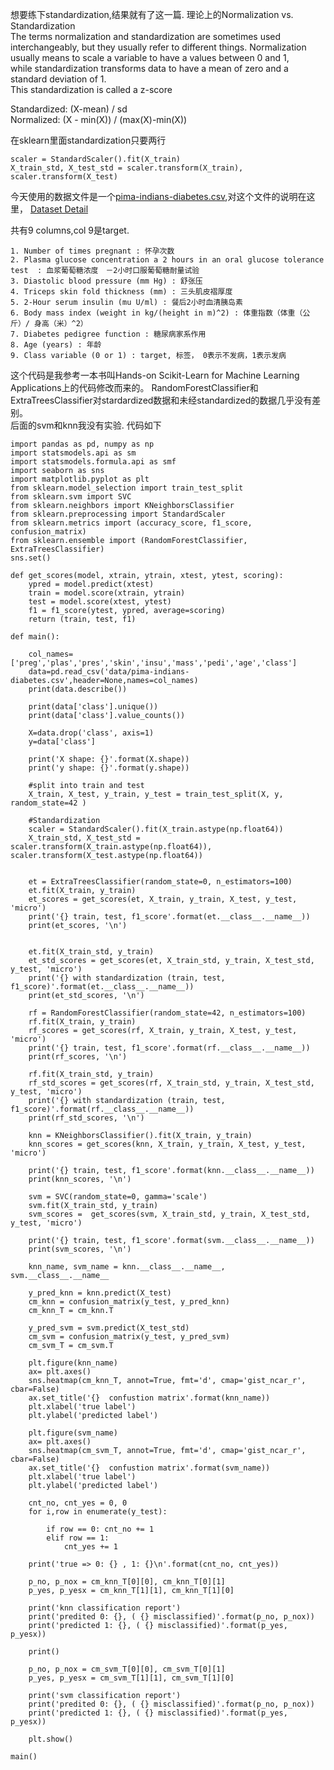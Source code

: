 想要练下standardization,结果就有了这一篇.
理论上的Normalization vs. Standardization  
The terms normalization and standardization are sometimes used interchangeably, but they usually refer to different things. 
Normalization usually means to scale a variable to have a values between 0 and 1,   
while standardization transforms data to have a mean of zero and a standard deviation of 1.   
This standardization is called a z-score  

Standardized: (X-mean) / sd  
Normalized: (X - min(X)) / (max(X)-min(X))  

在sklearn里面standardization只要两行
````
scaler = StandardScaler().fit(X_train)
X_train_std, X_test_std = scaler.transform(X_train), scaler.transform(X_test)
````

今天使用的数据文件是一个[pima-indians-diabetes.csv](https://raw.githubusercontent.com/jbrownlee/Datasets/master/pima-indians-diabetes.csv),对这个文件的说明在这里，
[Dataset Detail](https://raw.githubusercontent.com/jbrownlee/Datasets/master/pima-indians-diabetes.names)

共有9 columns,col 9是target.
````
1. Number of times pregnant : 怀孕次数
2. Plasma glucose concentration a 2 hours in an oral glucose tolerance test  : 血浆葡萄糖浓度　－2小时口服葡萄糖耐量试验
3. Diastolic blood pressure (mm Hg) : 舒张压 
4. Triceps skin fold thickness (mm) : 三头肌皮褶厚度
5. 2-Hour serum insulin (mu U/ml) : 餐后2小时血清胰岛素
6. Body mass index (weight in kg/(height in m)^2) : 体重指数（体重（公斤）/ 身高（米）^2）
7. Diabetes pedigree function : 糖尿病家系作用
8. Age (years) : 年龄
9. Class variable (0 or 1) : target, 标签， 0表示不发病，1表示发病
````

这个代码是我参考一本书叫Hands-on Scikit-Learn for Machine Learning Applications上的代码修改而来的。
RandomForestClassifier和ExtraTreesClassifier对stardardized数据和未经standardized的数据几乎没有差别。  
后面的svm和knn我没有实验.
代码如下


````
import pandas as pd, numpy as np
import statsmodels.api as sm
import statsmodels.formula.api as smf
import seaborn as sns
import matplotlib.pyplot as plt
from sklearn.model_selection import train_test_split
from sklearn.svm import SVC
from sklearn.neighbors import KNeighborsClassifier
from sklearn.preprocessing import StandardScaler
from sklearn.metrics import (accuracy_score, f1_score, confusion_matrix)
from sklearn.ensemble import (RandomForestClassifier, ExtraTreesClassifier)
sns.set()

def get_scores(model, xtrain, ytrain, xtest, ytest, scoring):
    ypred = model.predict(xtest)
    train = model.score(xtrain, ytrain)
    test = model.score(xtest, ytest)
    f1 = f1_score(ytest, ypred, average=scoring)
    return (train, test, f1)

def main():

    col_names=['preg','plas','pres','skin','insu','mass','pedi','age','class']
    data=pd.read_csv('data/pima-indians-diabetes.csv',header=None,names=col_names)
    print(data.describe())

    print(data['class'].unique())
    print(data['class'].value_counts())

    X=data.drop('class', axis=1)
    y=data['class']

    print('X shape: {}'.format(X.shape))
    print('y shape: {}'.format(y.shape))

    #split into train and test
    X_train, X_test, y_train, y_test = train_test_split(X, y, random_state=42 )
    
    #Standardization
    scaler = StandardScaler().fit(X_train.astype(np.float64))
    X_train_std, X_test_std = scaler.transform(X_train.astype(np.float64)), scaler.transform(X_test.astype(np.float64))
    

    et = ExtraTreesClassifier(random_state=0, n_estimators=100)
    et.fit(X_train, y_train)
    et_scores = get_scores(et, X_train, y_train, X_test, y_test, 'micro')
    print('{} train, test, f1_score'.format(et.__class__.__name__))
    print(et_scores, '\n')

    
    et.fit(X_train_std, y_train)
    et_std_scores = get_scores(et, X_train_std, y_train, X_test_std, y_test, 'micro')
    print('{} with standardization (train, test, f1_score)'.format(et.__class__.__name__))
    print(et_std_scores, '\n')

    rf = RandomForestClassifier(random_state=42, n_estimators=100)
    rf.fit(X_train, y_train)
    rf_scores = get_scores(rf, X_train, y_train, X_test, y_test, 'micro')
    print('{} train, test, f1_score'.format(rf.__class__.__name__))
    print(rf_scores, '\n')

    rf.fit(X_train_std, y_train)
    rf_std_scores = get_scores(rf, X_train_std, y_train, X_test_std, y_test, 'micro')
    print('{} with standardization (train, test, f1_score)'.format(rf.__class__.__name__))
    print(rf_std_scores, '\n')

    knn = KNeighborsClassifier().fit(X_train, y_train)
    knn_scores = get_scores(knn, X_train, y_train, X_test, y_test, 'micro')

    print('{} train, test, f1_score'.format(knn.__class__.__name__))
    print(knn_scores, '\n')

    svm = SVC(random_state=0, gamma='scale')
    svm.fit(X_train_std, y_train)
    svm_scores =  get_scores(svm, X_train_std, y_train, X_test_std, y_test, 'micro')

    print('{} train, test, f1_score'.format(svm.__class__.__name__))
    print(svm_scores, '\n')

    knn_name, svm_name = knn.__class__.__name__, svm.__class__.__name__

    y_pred_knn = knn.predict(X_test)
    cm_knn = confusion_matrix(y_test, y_pred_knn)
    cm_knn_T = cm_knn.T

    y_pred_svm = svm.predict(X_test_std)
    cm_svm = confusion_matrix(y_test, y_pred_svm)
    cm_svm_T = cm_svm.T

    plt.figure(knn_name)
    ax= plt.axes()
    sns.heatmap(cm_knn_T, annot=True, fmt='d', cmap='gist_ncar_r', cbar=False)
    ax.set_title('{}  confustion matrix'.format(knn_name))
    plt.xlabel('true label')
    plt.ylabel('predicted label')

    plt.figure(svm_name)
    ax= plt.axes()
    sns.heatmap(cm_svm_T, annot=True, fmt='d', cmap='gist_ncar_r', cbar=False)
    ax.set_title('{}  confustion matrix'.format(svm_name))
    plt.xlabel('true label')
    plt.ylabel('predicted label')

    cnt_no, cnt_yes = 0, 0
    for i,row in enumerate(y_test):

        if row == 0: cnt_no += 1
        elif row == 1:
            cnt_yes += 1

    print('true => 0: {} , 1: {}\n'.format(cnt_no, cnt_yes))

    p_no, p_nox = cm_knn_T[0][0], cm_knn_T[0][1]
    p_yes, p_yesx = cm_knn_T[1][1], cm_knn_T[1][0]

    print('knn classification report')
    print('predited 0: {}, ( {} misclassified)'.format(p_no, p_nox))
    print('predicted 1: {}, ( {} misclassified)'.format(p_yes, p_yesx))

    print()

    p_no, p_nox = cm_svm_T[0][0], cm_svm_T[0][1]
    p_yes, p_yesx = cm_svm_T[1][1], cm_svm_T[1][0]

    print('svm classification report')
    print('predited 0: {}, ( {} misclassified)'.format(p_no, p_nox))
    print('predicted 1: {}, ( {} misclassified)'.format(p_yes, p_yesx))

    plt.show()

main()
````
